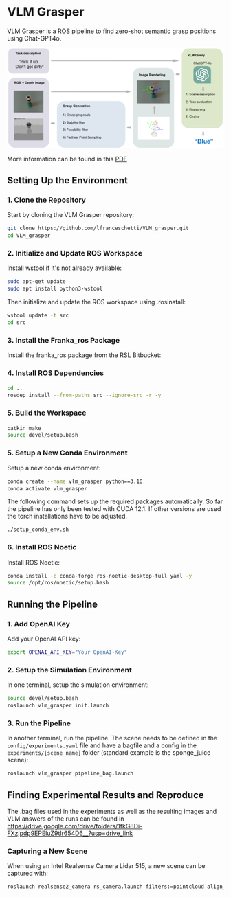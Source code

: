 # VLM Grasper

VLM Grasper is a ROS pipeline to find zero-shot semantic grasp positions using Chat-GPT4o.

![VLM Grasper](pipeline.png)

More information can be found in this [PDF](paper.pdf)

## Setting Up the Environment

### 1. **Clone the Repository**

Start by cloning the VLM Grasper repository:

```bash
git clone https://github.com/lfranceschetti/VLM_grasper.git
cd VLM_grasper
```

### 2. **Initialize and Update ROS Workspace**

Install wstool if it's not already available:

```bash
sudo apt-get update
sudo apt install python3-wstool
```

Then initialize and update the ROS workspace using .rosinstall:

```bash
wstool update -t src
cd src
```

### 3. **Install the Franka_ros Package**

Install the franka_ros package from the RSL Bitbucket:

### 4. **Install ROS Dependencies**

```bash
cd ..
rosdep install --from-paths src --ignore-src -r -y
```

### 5. **Build the Workspace**

```bash
catkin_make
source devel/setup.bash
```

### 5. **Setup a New Conda Environment**

Setup a new conda environment:

```bash
conda create --name vlm_grasper python==3.10
conda activate vlm_grasper

```

The following command sets up the required packages automatically.
So far the pipeline has only been tested with CUDA 12.1. If other versions are used the torch installations have to be adjusted.

```bash
./setup_conda_env.sh
```

### 6. **Install ROS Noetic**

Install ROS Noetic:

```bash
conda install -c conda-forge ros-noetic-desktop-full yaml -y
source /opt/ros/noetic/setup.bash
```

## Running the Pipeline

### 1. **Add OpenAI Key**

Add your OpenAI API key:

```bash
export OPENAI_API_KEY="Your OpenAI-Key"
```

### 2. **Setup the Simulation Environment**

In one terminal, setup the simulation environment:

```bash
source devel/setup.bash
roslaunch vlm_grasper init.launch
```

### 3. **Run the Pipeline**

In another terminal, run the pipeline. The scene needs to be defined in the `config/experiments.yaml` file and have a bagfile and a config in the `experiments/[scene_name]` folder (standard example is the sponge_juice scene):

```bash
roslaunch vlm_grasper pipeline_bag.launch
```

## Finding Experimental Results and Reproduce

The .bag files used in the experiments as well as the resulting images and VLM answers of the runs can be found in
https://drive.google.com/drive/folders/1fkG8Di-FXzjpdp9EPEluZ9tlr654D6__?usp=drive_link

### Capturing a New Scene

When using an Intel Realsense Camera Lidar 515, a new scene can be captured with:

```bash
roslaunch realsense2_camera rs_camera.launch filters:=pointcloud align_depth:=true depth_width:=640 depth_height:=480 depth_fps:=30 color_width:=640 color_height:=480 color_fps:=30
```
